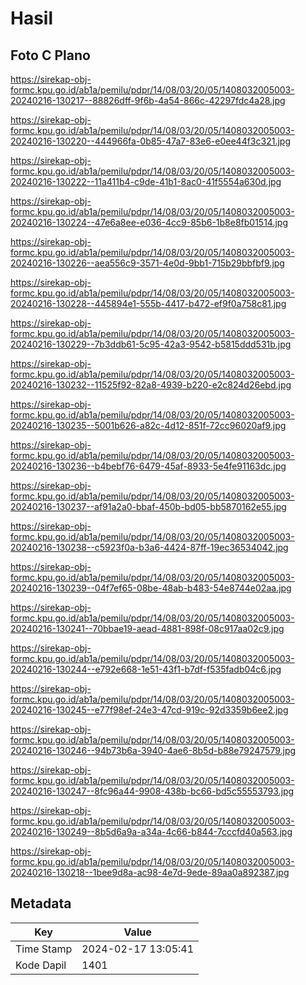 # Hasil

## Foto C Plano

https://sirekap-obj-formc.kpu.go.id/ab1a/pemilu/pdpr/14/08/03/20/05/1408032005003-20240216-130217--88826dff-9f6b-4a54-866c-42297fdc4a28.jpg

https://sirekap-obj-formc.kpu.go.id/ab1a/pemilu/pdpr/14/08/03/20/05/1408032005003-20240216-130220--444966fa-0b85-47a7-83e6-e0ee44f3c321.jpg

https://sirekap-obj-formc.kpu.go.id/ab1a/pemilu/pdpr/14/08/03/20/05/1408032005003-20240216-130222--11a411b4-c9de-41b1-8ac0-41f5554a630d.jpg

https://sirekap-obj-formc.kpu.go.id/ab1a/pemilu/pdpr/14/08/03/20/05/1408032005003-20240216-130224--47e6a8ee-e036-4cc9-85b6-1b8e8fb01514.jpg

https://sirekap-obj-formc.kpu.go.id/ab1a/pemilu/pdpr/14/08/03/20/05/1408032005003-20240216-130226--aea556c9-3571-4e0d-9bb1-715b29bbfbf9.jpg

https://sirekap-obj-formc.kpu.go.id/ab1a/pemilu/pdpr/14/08/03/20/05/1408032005003-20240216-130228--445894e1-555b-4417-b472-ef9f0a758c81.jpg

https://sirekap-obj-formc.kpu.go.id/ab1a/pemilu/pdpr/14/08/03/20/05/1408032005003-20240216-130229--7b3ddb61-5c95-42a3-9542-b5815ddd531b.jpg

https://sirekap-obj-formc.kpu.go.id/ab1a/pemilu/pdpr/14/08/03/20/05/1408032005003-20240216-130232--11525f92-82a8-4939-b220-e2c824d26ebd.jpg

https://sirekap-obj-formc.kpu.go.id/ab1a/pemilu/pdpr/14/08/03/20/05/1408032005003-20240216-130235--5001b626-a82c-4d12-851f-72cc96020af9.jpg

https://sirekap-obj-formc.kpu.go.id/ab1a/pemilu/pdpr/14/08/03/20/05/1408032005003-20240216-130236--b4bebf76-6479-45af-8933-5e4fe91163dc.jpg

https://sirekap-obj-formc.kpu.go.id/ab1a/pemilu/pdpr/14/08/03/20/05/1408032005003-20240216-130237--af91a2a0-bbaf-450b-bd05-bb5870162e55.jpg

https://sirekap-obj-formc.kpu.go.id/ab1a/pemilu/pdpr/14/08/03/20/05/1408032005003-20240216-130238--c5923f0a-b3a6-4424-87ff-19ec36534042.jpg

https://sirekap-obj-formc.kpu.go.id/ab1a/pemilu/pdpr/14/08/03/20/05/1408032005003-20240216-130239--04f7ef65-08be-48ab-b483-54e8744e02aa.jpg

https://sirekap-obj-formc.kpu.go.id/ab1a/pemilu/pdpr/14/08/03/20/05/1408032005003-20240216-130241--70bbae19-aead-4881-898f-08c917aa02c9.jpg

https://sirekap-obj-formc.kpu.go.id/ab1a/pemilu/pdpr/14/08/03/20/05/1408032005003-20240216-130244--e792e668-1e51-43f1-b7df-f535fadb04c6.jpg

https://sirekap-obj-formc.kpu.go.id/ab1a/pemilu/pdpr/14/08/03/20/05/1408032005003-20240216-130245--e77f98ef-24e3-47cd-919c-92d3359b6ee2.jpg

https://sirekap-obj-formc.kpu.go.id/ab1a/pemilu/pdpr/14/08/03/20/05/1408032005003-20240216-130246--94b73b6a-3940-4ae6-8b5d-b88e79247579.jpg

https://sirekap-obj-formc.kpu.go.id/ab1a/pemilu/pdpr/14/08/03/20/05/1408032005003-20240216-130247--8fc96a44-9908-438b-bc66-bd5c55553793.jpg

https://sirekap-obj-formc.kpu.go.id/ab1a/pemilu/pdpr/14/08/03/20/05/1408032005003-20240216-130249--8b5d6a9a-a34a-4c66-b844-7cccfd40a563.jpg

https://sirekap-obj-formc.kpu.go.id/ab1a/pemilu/pdpr/14/08/03/20/05/1408032005003-20240216-130218--1bee9d8a-ac98-4e7d-9ede-89aa0a892387.jpg


## Metadata

| Key        | Value               |
| ---------- | ------------------- |
| Time Stamp | 2024-02-17 13:05:41 |
| Kode Dapil | 1401                |



